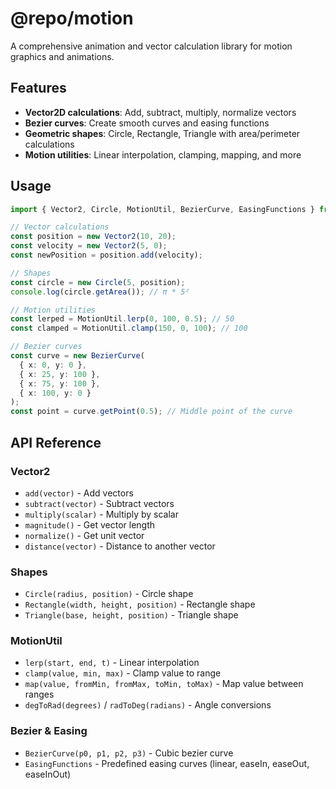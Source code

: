 # @repo/motion

A comprehensive animation and vector calculation library for motion graphics and animations.

## Features

- **Vector2D calculations**: Add, subtract, multiply, normalize vectors
- **Bezier curves**: Create smooth curves and easing functions
- **Geometric shapes**: Circle, Rectangle, Triangle with area/perimeter calculations
- **Motion utilities**: Linear interpolation, clamping, mapping, and more

## Usage

```typescript
import { Vector2, Circle, MotionUtil, BezierCurve, EasingFunctions } from "@repo/motion";

// Vector calculations
const position = new Vector2(10, 20);
const velocity = new Vector2(5, 0);
const newPosition = position.add(velocity);

// Shapes
const circle = new Circle(5, position);
console.log(circle.getArea()); // π * 5²

// Motion utilities
const lerped = MotionUtil.lerp(0, 100, 0.5); // 50
const clamped = MotionUtil.clamp(150, 0, 100); // 100

// Bezier curves
const curve = new BezierCurve(
  { x: 0, y: 0 },
  { x: 25, y: 100 },
  { x: 75, y: 100 },
  { x: 100, y: 0 }
);
const point = curve.getPoint(0.5); // Middle point of the curve
```

## API Reference

### Vector2
- `add(vector)` - Add vectors
- `subtract(vector)` - Subtract vectors
- `multiply(scalar)` - Multiply by scalar
- `magnitude()` - Get vector length
- `normalize()` - Get unit vector
- `distance(vector)` - Distance to another vector

### Shapes
- `Circle(radius, position)` - Circle shape
- `Rectangle(width, height, position)` - Rectangle shape
- `Triangle(base, height, position)` - Triangle shape

### MotionUtil
- `lerp(start, end, t)` - Linear interpolation
- `clamp(value, min, max)` - Clamp value to range
- `map(value, fromMin, fromMax, toMin, toMax)` - Map value between ranges
- `degToRad(degrees)` / `radToDeg(radians)` - Angle conversions

### Bezier & Easing
- `BezierCurve(p0, p1, p2, p3)` - Cubic bezier curve
- `EasingFunctions` - Predefined easing curves (linear, easeIn, easeOut, easeInOut)
